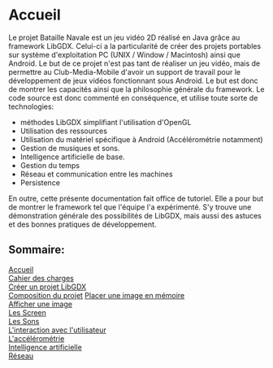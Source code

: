# Accueil #

Le projet Bataille Navale est un jeu vidéo 2D réalisé en Java grâce au framework LibGDX. Celui-ci a la particularité de créer des projets portables sur système d'exploitation PC (UNIX / Window / Macintosh) ainsi que Android.
Le but de ce projet n'est pas tant de réaliser un jeu vidéo, mais de permettre au Club-Media-Mobile d'avoir un support de travail pour le développement de jeux vidéos fonctionnant sous Android. Le but est donc de montrer les capacités ainsi que la philosophie générale du framework.
Le code source est donc commenté en conséquence, et utilise toute sorte de technologies:
 * méthodes LibGDX simplifiant l'utilisation d'OpenGL
 * Utilisation des ressources
 * Utilisation du matériel spécifique à Android (Accélérométrie notamment)
 * Gestion de musiques et sons.
 * Intelligence artificielle de base.
 * Gestion du temps
 * Réseau et communication entre les machines
 * Persistence


En outre, cette présente documentation fait office de tutoriel. Elle a pour but de montrer le framework tel que l'équipe l'a expérimenté. S'y trouve une démonstration générale des possibilités de LibGDX, mais aussi des astuces et des bonnes pratiques de développement.



## Sommaire: ##

[Accueil](accueil.html)  
[Cahier des charges](cahier_des_charges.html)  
[Créer un projet LibGDX](creer_projet.html)  
[Composition du projet](les_bases_du_projet.html)
[Placer une image en mémoire](Les_Images_en_LibGDX.html)  
[Afficher une image](les_bases_du_painting.html)  
[Les Screen](screens.html)  
[Les Sons](sons.html)  
[L'interaction avec l'utilisateur](reaction.html)  
[L'accélérométrie](accélérométrie.html)  
[Intelligence artificielle](intelligence_artificielle.html)  
[Réseau](reseau.html)
